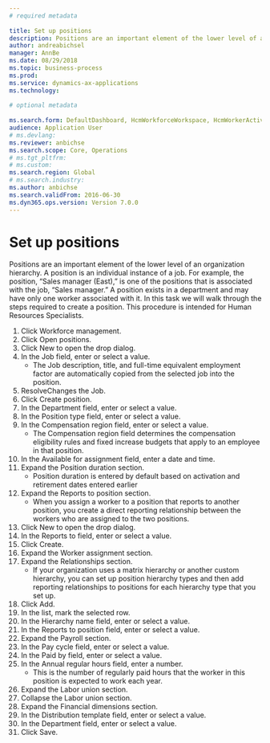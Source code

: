```yaml
--- 
# required metadata 
 
title: Set up positions
description: Positions are an important element of the lower level of an organization hierarchy. 
author: andreabichsel
manager: AnnBe 
ms.date: 08/29/2018
ms.topic: business-process 
ms.prod:  
ms.service: dynamics-ax-applications 
ms.technology:  
 
# optional metadata 
 
ms.search.form: DefaultDashboard, HcmWorkforceWorkspace, HcmWorkerActivityChart, HcmAllWorkersListPart, HcmPosition, HcmPositionNewPosition, HcmJobLookup, HcmPositionReportsToDialog, HcmPositionLookup, FinancialDimensionDefaultTemplatesLookup, DimensionLookup   
audience: Application User 
# ms.devlang:  
ms.reviewer: anbichse
ms.search.scope: Core, Operations 
# ms.tgt_pltfrm:  
# ms.custom:  
ms.search.region: Global
# ms.search.industry: 
ms.author: anbichse
ms.search.validFrom: 2016-06-30 
ms.dyn365.ops.version: Version 7.0.0 
---
```

# Set up positions



Positions are an important element of the lower level of an organization hierarchy. A position is an individual instance of a job. For example, the position, “Sales manager (East),” is one of the positions that is associated with the job, “Sales manager.” A position exists in a department and may have only one worker associated with it. In this task we will walk through the steps required to create a position. This procedure is intended for Human Resources Specialists.

1. Click Workforce management.
2. Click Open positions.
3. Click New to open the drop dialog.
4. In the Job field, enter or select a value.
    * The Job description, title, and full-time equivalent employment factor are automatically copied from the selected job into the position.  
5. ResolveChanges the Job.
6. Click Create position.
7. In the Department field, enter or select a value.
8. In the Position type field, enter or select a value.
9. In the Compensation region field, enter or select a value.
    * The Compensation region field determines the compensation eligibility rules and fixed increase budgets that apply to an employee in that position.  
10. In the Available for assignment field, enter a date and time.
11. Expand the Position duration section.
    * Position duration is entered by default based on activation and retirement dates entered earlier  
12. Expand the Reports to position section.
    * When you assign a worker to a position that reports to another position, you create a direct reporting relationship between the workers who are assigned to the two positions.  
13. Click New to open the drop dialog.
14. In the Reports to field, enter or select a value.
15. Click Create.
16. Expand the Worker assignment section.
17. Expand the Relationships section.
    * If your organization uses a matrix hierarchy or another custom hierarchy, you can set up position hierarchy types and then add reporting relationships to positions for each hierarchy type that you set up.  
18. Click Add.
19. In the list, mark the selected row.
20. In the Hierarchy name field, enter or select a value.
21. In the Reports to position field, enter or select a value.
22. Expand the Payroll section.
23. In the Pay cycle field, enter or select a value.
24. In the Paid by field, enter or select a value.
25. In the Annual regular hours field, enter a number.
    * This is the number of regularly paid hours that the worker in this position is expected to work each year.  
26. Expand the Labor union section.
27. Collapse the Labor union section.
28. Expand the Financial dimensions section.
29. In the Distribution template field, enter or select a value.
30. In the Department field, enter or select a value.
31. Click Save.

